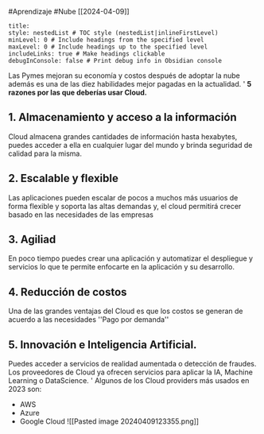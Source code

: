 #Aprendizaje #Nube
[[2024-04-09]]
```table-of-contents
title: 
style: nestedList # TOC style (nestedList|inlineFirstLevel)
minLevel: 0 # Include headings from the specified level
maxLevel: 0 # Include headings up to the specified level
includeLinks: true # Make headings clickable
debugInConsole: false # Print debug info in Obsidian console
```
Las Pymes mejoran su economía y costos después de adoptar la nube además es una de las diez habilidades mejor pagadas en la actualidad. ' **5 razones por las que deberías usar Cloud.**
## 1. **Almacenamiento y acceso a la información** 
Cloud almacena grandes cantidades de información hasta hexabytes, puedes acceder a ella en cualquier lugar del mundo y brinda seguridad de calidad para la misma.
## 2. **Escalable y flexible**
Las aplicaciones pueden escalar de pocos a muchos más usuarios de forma flexible y soporta las altas demandas y, el cloud permitirá crecer basado en las necesidades de las empresas
## 3. **Agiliad** 
En poco tiempo puedes crear una aplicación y automatizar el despliegue y servicios lo que te permite enfocarte en la aplicación y su desarrollo.
## 4. **Reducción de costos** 
Una de las grandes ventajas del Cloud es que los costos se generan de acuerdo a las necesidades ''Pago por demanda''
## 5. **Innovación e Inteligencia Artificial**. 
Puedes acceder a servicios de realidad aumentada o detección de fraudes. Los proveedores de Cloud ya ofrecen servicios para aplicar la IA, Machine Learning o DataScience. ' Algunos de los Cloud providers más usados en 2023 son:
- AWS
- Azure
- Google Cloud
![[Pasted image 20240409123355.png]]
